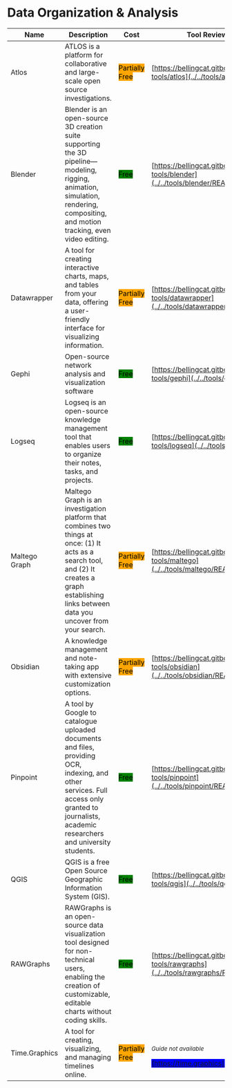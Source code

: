 # Data Organization & Analysis

| Name | Description | Cost | Tool Review and Guide |
| --- | --- | --- | --- |
| Atlos | ATLOS is a platform for collaborative and large-scale open source investigations. | <mark style="background-color:orange;">Partially Free</mark> | [https://bellingcat.gitbook.io/toolkit/more/all-tools/atlos](../../tools/atlos/README.md) |
| Blender | Blender is an open-source 3D creation suite supporting the 3D pipeline—modeling, rigging, animation, simulation, rendering, compositing, and motion tracking, even video editing. | <mark style="background-color:green;">Free</mark> | [https://bellingcat.gitbook.io/toolkit/more/all-tools/blender](../../tools/blender/README.md) |
| Datawrapper | A tool for creating interactive charts, maps, and tables from your data, offering a user-friendly interface for visualizing information. | <mark style="background-color:orange;">Partially Free</mark> | [https://bellingcat.gitbook.io/toolkit/more/all-tools/datawrapper](../../tools/datawrapper/README.md) |
| Gephi | Open-source network analysis and visualization software | <mark style="background-color:green;">Free</mark> | [https://bellingcat.gitbook.io/toolkit/more/all-tools/gephi](../../tools/gephi/README.md) |
| Logseq | Logseq is an open-source knowledge management tool that enables users to organize their notes, tasks, and projects. | <mark style="background-color:green;">Free</mark> | [https://bellingcat.gitbook.io/toolkit/more/all-tools/logseq](../../tools/logseq/README.md) |
| Maltego Graph | Maltego Graph is an investigation platform that combines two things at once: (1) It acts as a search tool, and (2) It creates a graph establishing links between data you uncover from your search. | <mark style="background-color:orange;">Partially Free</mark> | [https://bellingcat.gitbook.io/toolkit/more/all-tools/maltego](../../tools/maltego/README.md) |
| Obsidian | A knowledge management and note-taking app with extensive customization options. | <mark style="background-color:orange;">Partially Free</mark> | [https://bellingcat.gitbook.io/toolkit/more/all-tools/obsidian](../../tools/obsidian/README.md) |
| Pinpoint | A tool by Google to catalogue uploaded documents and files, providing OCR, indexing, and other services. Full access only granted to journalists, academic researchers and university students. | <mark style="background-color:green;">Free</mark> | [https://bellingcat.gitbook.io/toolkit/more/all-tools/pinpoint](../../tools/pinpoint/README.md) |
| QGIS | QGIS is a free Open Source Geographic Information System (GIS). | <mark style="background-color:green;">Free</mark> | [https://bellingcat.gitbook.io/toolkit/more/all-tools/qgis](../../tools/qgis/README.md) |
| RAWGraphs | RAWGraphs is an open-source data visualization tool designed for non-technical users, enabling the creation of customizable, editable charts without coding skills. | <mark style="background-color:green;">Free</mark> | [https://bellingcat.gitbook.io/toolkit/more/all-tools/rawgraphs](../../tools/rawgraphs/README.md) |
| Time.Graphics | A tool for creating, visualizing, and managing timelines online. | <mark style="background-color:orange;">Partially Free</mark> | <p><sub><em>Guide not available</em></sub></p><mark style="background-color:blue;"> [https://time.graphics](https://time.graphics) </mark> |